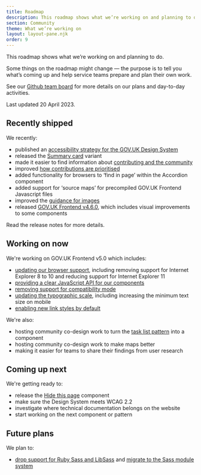 ```yaml
---
title: Roadmap
description: This roadmap shows what we’re working on and planning to do.
section: Community
theme: What we’re working on
layout: layout-pane.njk
order: 9
---
```


This roadmap shows what we’re working on and planning to do.

Some things on the roadmap might change — the purpose is to tell you what’s coming up and help service teams prepare and plan their own work.

See our [Github team board](https://github.com/orgs/alphagov/projects/53) for more details on our plans and day-to-day activities.

Last updated 20 April 2023.

## Recently shipped

We recently:

- published an [accessibility strategy for the GOV.UK Design System](/community/accessibility-strategy/)
- released the [Summary card](https://github.com/alphagov/govuk-design-system-backlog/issues/210) variant
- made it easier to find information about [contributing and the community](/community/)
- improved [how contributions are prioritised](https://design-system.service.gov.uk/community/upcoming-components-patterns/)
- added functionality for browsers to ‘find in page’ within the Accordion component
- added support for ‘source maps’ for precompiled GOV.UK Frontend Javascript files
- improved the [guidance for images](/styles/images/)
- released [GOV.UK Frontend v4.6.0](https://github.com/alphagov/govuk-frontend/releases/tag/v4.6.0), which includes visual improvements to some components

Read the release notes for more details.

## Working on now

We're working on GOV.UK Frontend v5.0 which includes:

- [updating our browser support](https://github.com/alphagov/govuk-frontend/issues/2621), including removing support for Internet Explorer 8 to 10 and reducing support for Internet Explorer 11
- [providing a clear JavaScript API for our components](https://github.com/alphagov/govuk-frontend/issues/1389)
- [removing support for compatibility mode](https://github.com/alphagov/govuk-frontend/issues/2769)
- [updating the typographic scale](https://github.com/alphagov/govuk-design-system/issues/2289), including increasing the minimum text size on mobile
- [enabling new link styles by default](https://github.com/alphagov/govuk-frontend/issues/2350)

We're also:

- hosting community co-design work to turn the [task list pattern](/patterns/task-list-pages/) into a component
- hosting community co-design work to make maps better
- making it easier for teams to share their findings from user research

## Coming up next

We're getting ready to:

- release the [Hide this page](https://github.com/alphagov/govuk-design-system-backlog/issues/213) component
- make sure the Design System meets WCAG 2.2
- investigate where technical documentation belongs on the website
- start working on the next component or pattern

## Future plans

We plan to:

- [drop support for Ruby Sass and LibSass](https://github.com/alphagov/govuk-frontend/issues/2637) and [migrate to the Sass module system](https://github.com/alphagov/govuk-frontend/issues/1791)

